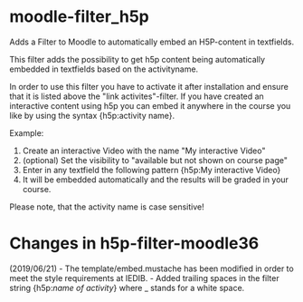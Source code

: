 # moodle-filter_h5p
Adds a Filter to Moodle to automatically embed an H5P-content in textfields.

This filter adds the possibility to get h5p content being automatically embedded in textfields based on the activityname.

In order to use this filter you have to activate it after installation and ensure that it is listed above the "link activites"-filter. If you have created an interactive content using h5p you can embed it anywhere in the course you like by using the syntax {h5p:activity name}.

Example:

1. Create an interactive Video with the name "My interactive Video"
2. (optional) Set the visibility to "available but not shown on course page"
3. Enter in any textfield the following pattern {h5p:My interactive Video}
4. It will be embedded automatically and the results will be graded in your course.

Please note, that the activity name is case sensitive!


# Changes in h5p-filter-moodle36

(2019/06/21) - The template/embed.mustache has been modified in order to meet the style requirements at IEDIB.
             - Added trailing spaces in the filter string {h5p:_name of activity_} where _ stands for a white space.
